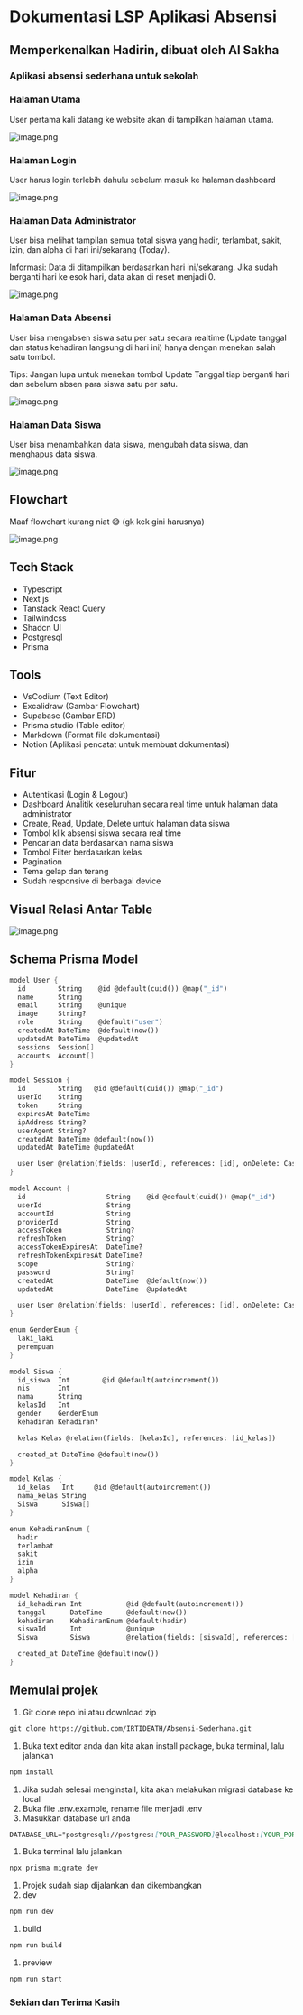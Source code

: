 # Dokumentasi LSP Aplikasi Absensi

## Memperkenalkan Hadirin, dibuat oleh Al Sakha

### Aplikasi absensi sederhana untuk sekolah

### Halaman Utama

User pertama kali datang ke website akan di tampilkan halaman utama.

![image.png](/public/image.png)

### Halaman Login

User harus login terlebih dahulu sebelum masuk ke halaman dashboard

![image.png](/public/image%201.png)

### Halaman Data Administrator

User bisa melihat tampilan semua total siswa yang hadir, terlambat, sakit, izin, dan alpha di hari ini/sekarang (Today).

Informasi: Data di ditampilkan berdasarkan hari ini/sekarang. Jika sudah berganti hari ke esok hari, data akan di reset menjadi 0.

![image.png](/public/image%202.png)

### Halaman Data Absensi

User bisa mengabsen siswa satu per satu secara realtime (Update tanggal dan status kehadiran langsung di hari ini) hanya dengan menekan salah satu tombol.

Tips: Jangan lupa untuk menekan tombol Update Tanggal tiap berganti hari dan sebelum absen para siswa satu per satu.

![image.png](/public/image%203.png)

### Halaman Data Siswa

User bisa menambahkan data siswa, mengubah data siswa, dan menghapus data siswa.

![image.png](/public/image%204.png)

## Flowchart

Maaf flowchart kurang niat 😅 (gk kek gini harusnya)

![image.png](/public/image%205.png)

## Tech Stack

- Typescript
- Next js
- Tanstack React Query
- Tailwindcss
- Shadcn UI
- Postgresql
- Prisma

## Tools

- VsCodium (Text Editor)
- Excalidraw (Gambar Flowchart)
- Supabase (Gambar ERD)
- Prisma studio (Table editor)
- Markdown (Format file dokumentasi)
- Notion (Aplikasi pencatat untuk membuat dokumentasi)

## Fitur

- Autentikasi (Login & Logout)
- Dashboard Analitik keseluruhan secara real time untuk halaman data administrator
- Create, Read, Update, Delete untuk halaman data siswa
- Tombol klik absensi siswa secara real time
- Pencarian data berdasarkan nama siswa
- Tombol Filter berdasarkan kelas
- Pagination
- Tema gelap dan terang
- Sudah responsive di berbagai device

## Visual Relasi Antar Table

![image.png](/public/image%206.png)

## Schema Prisma Model

```scheme
model User {
  id        String    @id @default(cuid()) @map("_id")
  name      String
  email     String    @unique
  image     String?
  role      String    @default("user")
  createdAt DateTime  @default(now())
  updatedAt DateTime  @updatedAt
  sessions  Session[]
  accounts  Account[]
}

model Session {
  id        String   @id @default(cuid()) @map("_id")
  userId    String
  token     String
  expiresAt DateTime
  ipAddress String?
  userAgent String?
  createdAt DateTime @default(now())
  updatedAt DateTime @updatedAt

  user User @relation(fields: [userId], references: [id], onDelete: Cascade)
}

model Account {
  id                    String    @id @default(cuid()) @map("_id")
  userId                String
  accountId             String
  providerId            String
  accessToken           String?
  refreshToken          String?
  accessTokenExpiresAt  DateTime?
  refreshTokenExpiresAt DateTime?
  scope                 String?
  password              String?
  createdAt             DateTime  @default(now())
  updatedAt             DateTime  @updatedAt

  user User @relation(fields: [userId], references: [id], onDelete: Cascade)
}

enum GenderEnum {
  laki_laki
  perempuan
}

model Siswa {
  id_siswa  Int        @id @default(autoincrement())
  nis       Int
  nama      String
  kelasId   Int
  gender    GenderEnum
  kehadiran Kehadiran?

  kelas Kelas @relation(fields: [kelasId], references: [id_kelas])

  created_at DateTime @default(now())
}

model Kelas {
  id_kelas   Int     @id @default(autoincrement())
  nama_kelas String
  Siswa      Siswa[]
}

enum KehadiranEnum {
  hadir
  terlambat
  sakit
  izin
  alpha
}

model Kehadiran {
  id_kehadiran Int           @id @default(autoincrement())
  tanggal      DateTime      @default(now())
  kehadiran    KehadiranEnum @default(hadir)
  siswaId      Int           @unique
  Siswa        Siswa         @relation(fields: [siswaId], references: [id_siswa], onDelete: Cascade)

  created_at DateTime @default(now())
}
```

## Memulai projek

1. Git clone repo ini atau download zip

```markdown
git clone https://github.com/IRTIDEATH/Absensi-Sederhana.git
```

1. Buka text editor anda dan kita akan install package, buka terminal, lalu jalankan

```markdown
npm install
```

1. Jika sudah selesai menginstall, kita akan melakukan migrasi database ke local
2. Buka file .env.example, rename file menjadi .env
3. Masukkan database url anda

```markdown
DATABASE_URL="postgresql://postgres:[YOUR_PASSWORD]@localhost:[YOUR_PORT]/[YOUR_DB_NAME]?schema=public"
```

1. Buka terminal lalu jalankan

```markdown
npx prisma migrate dev
```

1. Projek sudah siap dijalankan dan dikembangkan
2. dev

```markdown
npm run dev
```

1. build

```markdown
npm run build
```

1. preview

```markdown
npm run start
```

### Sekian dan Terima Kasih